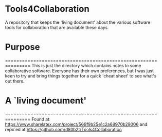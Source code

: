 # Tools4Collaboration
A repository that keeps the 'living document' about the various software tools for collaboration that are available these days. 


# Purpose
===============================================================
This is just the directory which contains notes to some collaborative
software. Everyone has their own preferences, but I was just keen to
try and bring things together for a quick 'cheat sheet' to
see what's out there. 


#  A `living document' 
===============================================================
Found at:
https://www.sharelatex.com/project/569f9b25e1c2a68970b29006
and repo'ed at
https://github.com/d80b2t/Tools4Collaboration


